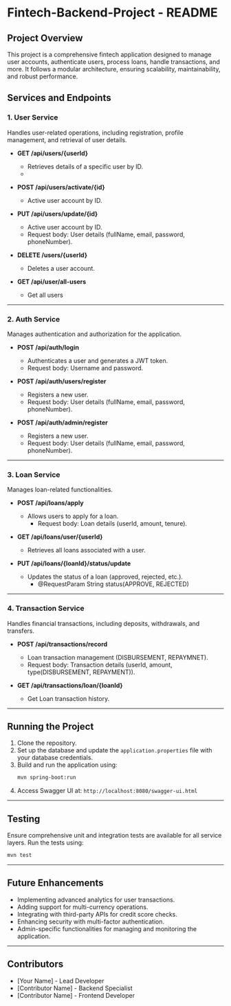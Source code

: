 # Fintech-Backend-Project - README

## Project Overview
This project is a comprehensive fintech application designed to manage user accounts, authenticate users, process loans, handle transactions, and more. It follows a modular architecture, ensuring scalability, maintainability, and robust performance.

## Services and Endpoints

### 1. User Service
Handles user-related operations, including registration, profile management, and retrieval of user details.
  
- **GET /api/users/{userId}**
  - Retrieves details of a specific user by ID.
  - 
- **POST /api/users/activate/{id}**
  - Active user account by ID.
    
- **PUT /api/users/update/{id}**
  - Active user account by ID.
  - Request body: User details (fullName, email, password, phoneNumber).

- **DELETE /users/{userId}**
  - Deletes a user account.

- **GET /api/user/all-users**
  - Get all users
  
---

### 2. Auth Service
Manages authentication and authorization for the application.

- **POST /api/auth/login**
  - Authenticates a user and generates a JWT token.
  - Request body: Username and password.

- **POST /api/auth/users/register**
  - Registers a new user.
  - Request body: User details (fullName, email, password, phoneNumber).

- **POST /api/auth/admin/register**
  - Registers a new user.
  - Request body: User details (fullName, email, password, phoneNumber).
---

### 3. Loan Service
Manages loan-related functionalities.

- **POST /api/loans/apply**
  - Allows users to apply for a loan.
    - Request body: Loan details (userId, amount, tenure).

- **GET /api/loans/user/{userId}**
  - Retrieves all loans associated with a user.

- **PUT /api/loans/{loanId}/status/update**
  - Updates the status of a loan (approved, rejected, etc.).
    - @RequestParam String status(APPROVE, REJECTED)

---

### 4. Transaction Service
Handles financial transactions, including deposits, withdrawals, and transfers.

- **POST /api/transactions/record**
  - Loan transaction management (DISBURSEMENT, REPAYMNET).
  - Request body: Transaction details (userId, amount, type(DISBURSEMENT, REPAYMENT)).

- **GET /api/transactions/loan/{loanId}**
  - Get Loan transaction history.

---

## Running the Project
1. Clone the repository.
2. Set up the database and update the `application.properties` file with your database credentials.
3. Build and run the application using:
   ```bash
   mvn spring-boot:run
   ```
4. Access Swagger UI at: `http://localhost:8080/swagger-ui.html`

---

## Testing
Ensure comprehensive unit and integration tests are available for all service layers. Run the tests using:
```bash
mvn test
```

---

## Future Enhancements
- Implementing advanced analytics for user transactions.
- Adding support for multi-currency operations.
- Integrating with third-party APIs for credit score checks.
- Enhancing security with multi-factor authentication.
- Admin-specific functionalities for managing and monitoring the application.

---

## Contributors
- [Your Name] - Lead Developer
- [Contributor Name] - Backend Specialist
- [Contributor Name] - Frontend Developer


